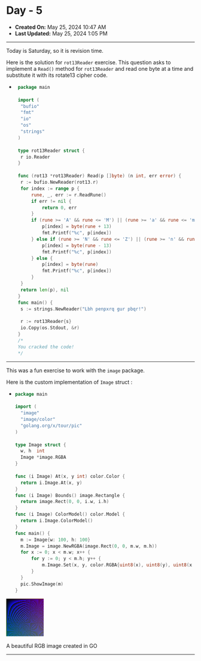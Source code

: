 # Day - 5

- **Created On:** May 25, 2024 10:47 AM
- **Last Updated:** May 25, 2024 1:05 PM

---

Today is Saturday, so it is revision time.

Here is the solution for `rot13Reader` exercise. This question asks to implement a `Read()` method for `rot13Reader` and read one byte at a time and substitute it with its rotate13 cipher code.

- ```go
   package main

   import (
   	"bufio"
   	"fmt"
   	"io"
   	"os"
   	"strings"
   )

   type rot13Reader struct {
   	r io.Reader
   }

   func (rot13 *rot13Reader) Read(p []byte) (n int, err error) {
   	r := bufio.NewReader(rot13.r)
   	for index := range p {
   		rune, _, err := r.ReadRune()
   		if err != nil {
   			return 0, err
   		}
   		if (rune >= 'A' && rune <= 'M') || (rune >= 'a' && rune <= 'm') {
   			p[index] = byte(rune + 13)
   			fmt.Printf("%c", p[index])
   		} else if (rune >= 'N' && rune <= 'Z') || (rune >= 'n' && rune <= 'z') {
   			p[index] = byte(rune - 13)
   			fmt.Printf("%c", p[index])
   		} else {
   			p[index] = byte(rune)
   			fmt.Printf("%c", p[index])
   		}
   	}
   	return len(p), nil
   }
   func main() {
   	s := strings.NewReader("Lbh penpxrq gur pbqr!")

   	r := rot13Reader{s}
   	io.Copy(os.Stdout, &r)
   }
   /*
   You cracked the code!
   */
  ```

---

This was a fun exercise to work with the `image` package.

Here is the custom implementation of `Image` struct :

- ```go
  package main

  import (
  	"image"
  	"image/color"
  	"golang.org/x/tour/pic"
  )

  type Image struct {
  	w, h  int
  	Image *image.RGBA
  }

  func (i Image) At(x, y int) color.Color {
  	return i.Image.At(x, y)
  }
  func (i Image) Bounds() image.Rectangle {
  	return image.Rect(0, 0, i.w, i.h)
  }
  func (i Image) ColorModel() color.Model {
  	return i.Image.ColorModel()
  }
  func main() {
  	m := Image{w: 100, h: 100}
  	m.Image = image.NewRGBA(image.Rect(0, 0, m.w, m.h))
  	for x := 0; x < m.w; x++ {
  		for y := 0; y < m.h; y++ {
  			m.Image.Set(x, y, color.RGBA{uint8(x), uint8(y), uint8(x * y), 255})
  		}
  	}
  	pic.ShowImage(m)
  }

  ```

![A beautiful RGB image created in GO](Day%20-%205%20de2672e818d841d487097b4f00d47de2/Untitled.png)

A beautiful RGB image created in GO

---
